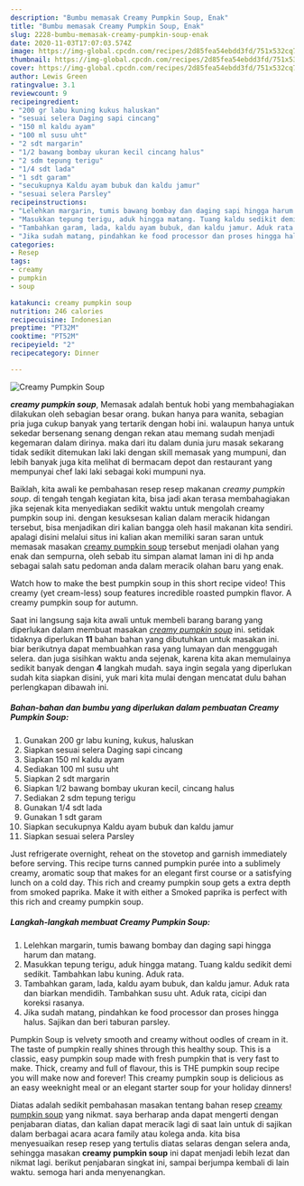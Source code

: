 ```yaml
---
description: "Bumbu memasak Creamy Pumpkin Soup, Enak"
title: "Bumbu memasak Creamy Pumpkin Soup, Enak"
slug: 2228-bumbu-memasak-creamy-pumpkin-soup-enak
date: 2020-11-03T17:07:03.574Z
image: https://img-global.cpcdn.com/recipes/2d85fea54ebdd3fd/751x532cq70/creamy-pumpkin-soup-foto-resep-utama.jpg
thumbnail: https://img-global.cpcdn.com/recipes/2d85fea54ebdd3fd/751x532cq70/creamy-pumpkin-soup-foto-resep-utama.jpg
cover: https://img-global.cpcdn.com/recipes/2d85fea54ebdd3fd/751x532cq70/creamy-pumpkin-soup-foto-resep-utama.jpg
author: Lewis Green
ratingvalue: 3.1
reviewcount: 9
recipeingredient:
- "200 gr labu kuning kukus haluskan"
- "sesuai selera Daging sapi cincang"
- "150 ml kaldu ayam"
- "100 ml susu uht"
- "2 sdt margarin"
- "1/2 bawang bombay ukuran kecil cincang halus"
- "2 sdm tepung terigu"
- "1/4 sdt lada"
- "1 sdt garam"
- "secukupnya Kaldu ayam bubuk dan kaldu jamur"
- "sesuai selera Parsley"
recipeinstructions:
- "Lelehkan margarin, tumis bawang bombay dan daging sapi hingga harum dan matang."
- "Masukkan tepung terigu, aduk hingga matang. Tuang kaldu sedikit demi sedikit. Tambahkan labu kuning. Aduk rata."
- "Tambahkan garam, lada, kaldu ayam bubuk, dan kaldu jamur. Aduk rata dan biarkan mendidih. Tambahkan susu uht. Aduk rata, cicipi dan koreksi rasanya."
- "Jika sudah matang, pindahkan ke food processor dan proses hingga halus. Sajikan dan beri taburan parsley."
categories:
- Resep
tags:
- creamy
- pumpkin
- soup

katakunci: creamy pumpkin soup 
nutrition: 246 calories
recipecuisine: Indonesian
preptime: "PT32M"
cooktime: "PT52M"
recipeyield: "2"
recipecategory: Dinner

---
```



![Creamy Pumpkin Soup](https://img-global.cpcdn.com/recipes/2d85fea54ebdd3fd/751x532cq70/creamy-pumpkin-soup-foto-resep-utama.jpg)

<b><i>creamy pumpkin soup</i></b>, Memasak adalah bentuk hobi yang membahagiakan dilakukan oleh sebagian besar orang. bukan hanya para wanita, sebagian pria juga cukup banyak yang tertarik dengan hobi ini. walaupun hanya untuk sekedar bersenang senang dengan rekan atau memang sudah menjadi kegemaran dalam dirinya. maka dari itu dalam dunia juru masak sekarang tidak sedikit ditemukan laki laki dengan skill memasak yang mumpuni, dan lebih banyak juga kita melihat di bermacam depot dan restaurant yang mempunyai chef laki laki sebagai koki mumpuni nya.

Baiklah, kita awali ke pembahasan resep resep makanan <i>creamy pumpkin soup</i>. di tengah tengah kegiatan kita, bisa jadi akan terasa membahagiakan jika sejenak kita menyediakan sedikit waktu untuk mengolah creamy pumpkin soup ini. dengan kesuksesan kalian dalam meracik hidangan tersebut, bisa menjadikan diri kalian bangga oleh hasil makanan kita sendiri. apalagi disini melalui situs ini kalian akan memiliki saran saran untuk memasak masakan <u>creamy pumpkin soup</u> tersebut menjadi olahan yang enak dan sempurna, oleh sebab itu simpan alamat laman ini di hp anda sebagai salah satu pedoman anda dalam meracik olahan baru yang enak.

Watch how to make the best pumpkin soup in this short recipe video! This creamy (yet cream-less) soup features incredible roasted pumpkin flavor. A creamy pumpkin soup for autumn.


Saat ini langsung saja kita awali untuk membeli barang barang yang diperlukan dalam membuat masakan <u><i>creamy pumpkin soup</i></u> ini. setidak tidaknya diperlukan <b>11</b> bahan bahan yang dibutuhkan untuk masakan ini. biar berikutnya dapat membuahkan rasa yang lumayan dan menggugah selera. dan juga sisihkan waktu anda sejenak, karena kita akan memulainya sedikit banyak dengan <b>4</b> langkah mudah. saya ingin segala yang diperlukan sudah kita siapkan disini, yuk mari kita mulai dengan mencatat dulu bahan perlengkapan dibawah ini.

<!--inarticleads1-->

##### Bahan-bahan dan bumbu yang diperlukan dalam pembuatan Creamy Pumpkin Soup:

1. Gunakan 200 gr labu kuning, kukus, haluskan
1. Siapkan sesuai selera Daging sapi cincang
1. Siapkan 150 ml kaldu ayam
1. Sediakan 100 ml susu uht
1. Siapkan 2 sdt margarin
1. Siapkan 1/2 bawang bombay ukuran kecil, cincang halus
1. Sediakan 2 sdm tepung terigu
1. Gunakan 1/4 sdt lada
1. Gunakan 1 sdt garam
1. Siapkan secukupnya Kaldu ayam bubuk dan kaldu jamur
1. Siapkan sesuai selera Parsley


Just refrigerate overnight, reheat on the stovetop and garnish immediately before serving. This recipe turns canned pumpkin purée into a sublimely creamy, aromatic soup that makes for an elegant first course or a satisfying lunch on a cold day. This rich and creamy pumpkin soup gets a extra depth from smoked paprika. Make it with either a Smoked paprika is perfect with this rich and creamy pumpkin soup. 

<!--inarticleads2-->

##### Langkah-langkah membuat Creamy Pumpkin Soup:

1. Lelehkan margarin, tumis bawang bombay dan daging sapi hingga harum dan matang.
1. Masukkan tepung terigu, aduk hingga matang. Tuang kaldu sedikit demi sedikit. Tambahkan labu kuning. Aduk rata.
1. Tambahkan garam, lada, kaldu ayam bubuk, dan kaldu jamur. Aduk rata dan biarkan mendidih. Tambahkan susu uht. Aduk rata, cicipi dan koreksi rasanya.
1. Jika sudah matang, pindahkan ke food processor dan proses hingga halus. Sajikan dan beri taburan parsley.


Pumpkin Soup is velvety smooth and creamy without oodles of cream in it. The taste of pumpkin really shines through this healthy soup. This is a classic, easy pumpkin soup made with fresh pumpkin that is very fast to make. Thick, creamy and full of flavour, this is THE pumpkin soup recipe you will make now and forever! This creamy pumpkin soup is delicious as an easy weeknight meal or an elegant starter soup for your holiday dinners! 

Diatas adalah sedikit pembahasan masakan tentang bahan resep <u>creamy pumpkin soup</u> yang nikmat. saya berharap anda dapat mengerti dengan penjabaran diatas, dan kalian dapat meracik lagi di saat lain untuk di sajikan dalam berbagai acara acara family atau kolega anda. kita bisa menyesuaikan resep resep yang tertulis diatas selaras dengan selera anda, sehingga masakan <b>creamy pumpkin soup</b> ini dapat menjadi lebih lezat dan nikmat lagi. berikut penjabaran singkat ini, sampai berjumpa kembali di lain waktu. semoga hari anda menyenangkan.
